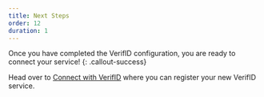 ```yaml
---
title: Next Steps
order: 12
duration: 1
---
```


Once you have completed the VerifID configuration, you are ready to connect your service!
{: .callout-success}

Head over to [Connect with VerifID](/connect-with-verifid/01-overview) where you can register your new VerifID service.